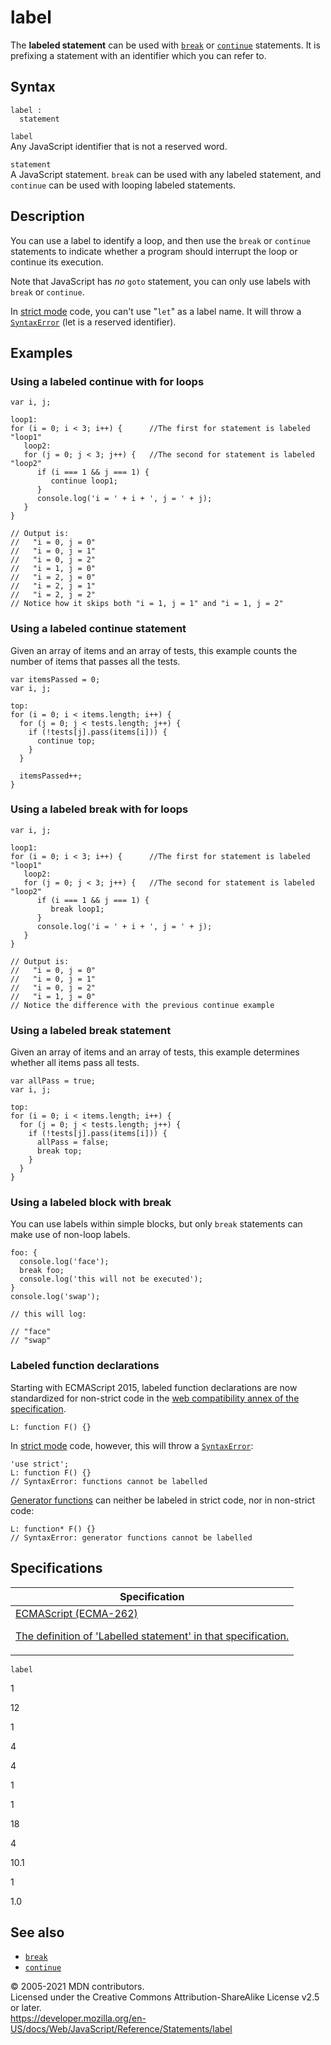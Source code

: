 # label

The **labeled statement** can be used with [`break`](break) or [`continue`](continue) statements. It is prefixing a statement with an identifier which you can refer to.

## Syntax

    label :
      statement

`label`  
Any JavaScript identifier that is not a reserved word.

`statement`  
A JavaScript statement. `break` can be used with any labeled statement, and `continue` can be used with looping labeled statements.

## Description

You can use a label to identify a loop, and then use the `break` or `continue` statements to indicate whether a program should interrupt the loop or continue its execution.

Note that JavaScript has _no_ `goto` statement, you can only use labels with `break` or `continue`.

In [strict mode](../strict_mode) code, you can't use "`let`" as a label name. It will throw a [`SyntaxError`](../global_objects/syntaxerror) (let is a reserved identifier).

## Examples

### Using a labeled continue with for loops

    var i, j;

    loop1:
    for (i = 0; i < 3; i++) {      //The first for statement is labeled "loop1"
       loop2:
       for (j = 0; j < 3; j++) {   //The second for statement is labeled "loop2"
          if (i === 1 && j === 1) {
             continue loop1;
          }
          console.log('i = ' + i + ', j = ' + j);
       }
    }

    // Output is:
    //   "i = 0, j = 0"
    //   "i = 0, j = 1"
    //   "i = 0, j = 2"
    //   "i = 1, j = 0"
    //   "i = 2, j = 0"
    //   "i = 2, j = 1"
    //   "i = 2, j = 2"
    // Notice how it skips both "i = 1, j = 1" and "i = 1, j = 2"

### Using a labeled continue statement

Given an array of items and an array of tests, this example counts the number of items that passes all the tests.

    var itemsPassed = 0;
    var i, j;

    top:
    for (i = 0; i < items.length; i++) {
      for (j = 0; j < tests.length; j++) {
        if (!tests[j].pass(items[i])) {
          continue top;
        }
      }

      itemsPassed++;
    }

### Using a labeled break with for loops

    var i, j;

    loop1:
    for (i = 0; i < 3; i++) {      //The first for statement is labeled "loop1"
       loop2:
       for (j = 0; j < 3; j++) {   //The second for statement is labeled "loop2"
          if (i === 1 && j === 1) {
             break loop1;
          }
          console.log('i = ' + i + ', j = ' + j);
       }
    }

    // Output is:
    //   "i = 0, j = 0"
    //   "i = 0, j = 1"
    //   "i = 0, j = 2"
    //   "i = 1, j = 0"
    // Notice the difference with the previous continue example

### Using a labeled break statement

Given an array of items and an array of tests, this example determines whether all items pass all tests.

    var allPass = true;
    var i, j;

    top:
    for (i = 0; i < items.length; i++) {
      for (j = 0; j < tests.length; j++) {
        if (!tests[j].pass(items[i])) {
          allPass = false;
          break top;
        }
      }
    }

### Using a labeled block with break

You can use labels within simple blocks, but only `break` statements can make use of non-loop labels.

    foo: {
      console.log('face');
      break foo;
      console.log('this will not be executed');
    }
    console.log('swap');

    // this will log:

    // "face"
    // "swap"

### Labeled function declarations

Starting with ECMAScript 2015, labeled function declarations are now standardized for non-strict code in the [web compatibility annex of the specification](https://www.ecma-international.org/ecma-262/6.0/#sec-labelled-function-declarations).

    L: function F() {}

In [strict mode](../strict_mode) code, however, this will throw a [`SyntaxError`](../global_objects/syntaxerror):

    'use strict';
    L: function F() {}
    // SyntaxError: functions cannot be labelled

[Generator functions](function*) can neither be labeled in strict code, nor in non-strict code:

    L: function* F() {}
    // SyntaxError: generator functions cannot be labelled

## Specifications

<table><thead><tr class="header"><th>Specification</th></tr></thead><tbody><tr class="odd"><td><a href="https://tc39.es/ecma262/#sec-labelled-statements">ECMAScript (ECMA-262) 
<br/>

<span class="small">The definition of 'Labelled statement' in that specification.</span></a></td></tr></tbody></table>

`label`

1

12

1

4

4

1

1

18

4

10.1

1

1.0

## See also

-   [`break`](break)
-   [`continue`](continue)

© 2005-2021 MDN contributors.  
Licensed under the Creative Commons Attribution-ShareAlike License v2.5 or later.  
<a href="https://developer.mozilla.org/en-US/docs/Web/JavaScript/Reference/Statements/label" class="_attribution-link">https://developer.mozilla.org/en-US/docs/Web/JavaScript/Reference/Statements/label</a>
